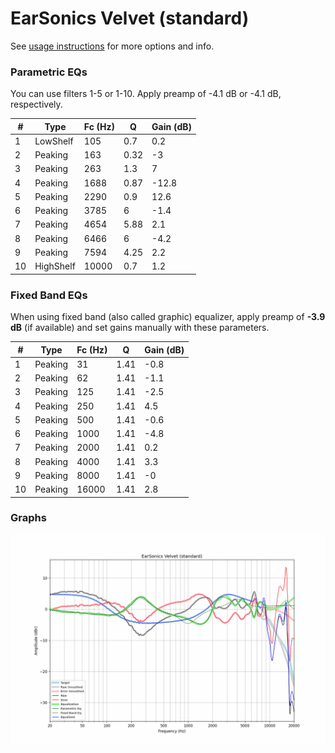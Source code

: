 # EarSonics Velvet (standard)
See [usage instructions](https://github.com/jaakkopasanen/AutoEq#usage) for more options and info.

### Parametric EQs
You can use filters 1-5 or 1-10. Apply preamp of -4.1 dB or -4.1 dB, respectively.

|   # | Type      |   Fc (Hz) |    Q |   Gain (dB) |
|-----|-----------|-----------|------|-------------|
|   1 | LowShelf  |       105 | 0.7  |         0.2 |
|   2 | Peaking   |       163 | 0.32 |        -3   |
|   3 | Peaking   |       263 | 1.3  |         7   |
|   4 | Peaking   |      1688 | 0.87 |       -12.8 |
|   5 | Peaking   |      2290 | 0.9  |        12.6 |
|   6 | Peaking   |      3785 | 6    |        -1.4 |
|   7 | Peaking   |      4654 | 5.88 |         2.1 |
|   8 | Peaking   |      6466 | 6    |        -4.2 |
|   9 | Peaking   |      7594 | 4.25 |         2.2 |
|  10 | HighShelf |     10000 | 0.7  |         1.2 |

### Fixed Band EQs
When using fixed band (also called graphic) equalizer, apply preamp of **-3.9 dB** (if available) and set gains manually with these parameters.

|   # | Type    |   Fc (Hz) |    Q |   Gain (dB) |
|-----|---------|-----------|------|-------------|
|   1 | Peaking |        31 | 1.41 |        -0.8 |
|   2 | Peaking |        62 | 1.41 |        -1.1 |
|   3 | Peaking |       125 | 1.41 |        -2.5 |
|   4 | Peaking |       250 | 1.41 |         4.5 |
|   5 | Peaking |       500 | 1.41 |        -0.6 |
|   6 | Peaking |      1000 | 1.41 |        -4.8 |
|   7 | Peaking |      2000 | 1.41 |         0.2 |
|   8 | Peaking |      4000 | 1.41 |         3.3 |
|   9 | Peaking |      8000 | 1.41 |        -0   |
|  10 | Peaking |     16000 | 1.41 |         2.8 |

### Graphs
![](./EarSonics%20Velvet%20(standard).png)
